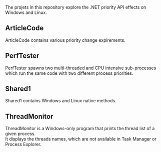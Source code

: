 The projets in this repository explore the .NET priority API effects on Windows and Linux.

## ArticleCode

ArticleCode contains various priority change expirements.

## PerfTester

PerfTester spawns two multi-threaded and CPU intensive sub-processes which run the same code with two different process priorities.

## Shared1

Shared1 contains Windows and Linux native methods.

## ThreadMonitor

ThreadMonitor is a Windows-only program that prints the thread list of a given process.  
It displays the threads names, which are not available in Task Manager or Process Explorer.